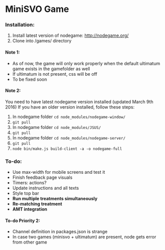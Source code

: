 # MiniSVO Game

### Installation:
1. Install latest version of nodegame: http://nodegame.org/
2. Clone into /games/ directory

#### Note 1:
- As of now, the game will only work properly when the default ultimatum game exists in the gamefolder as well
- If ultimatum is not present, css will be off
- To be fixed soon

#### Note 2:
You need to have latest nodegame version installed (updated March 9th 2016)
If you have an older version installed, follow these steps:

1. In nodegame folder `cd node_modules/nodegame-window/`
2. `git pull`
3. In nodegame folder `cd node_modules/JSUS/`
4. `git pull`
5. In nodegame folder `cd node_modules/nodegame-server/`
6. `git pull`
7. `node bin/make.js build-client -a -o nodegame-full`


### To-do:
- Use max-width for mobile screens and test it
- Finish feedback page visuals
- Timers: actions?
- Update instructions and all texts
- Style top bar
- __Run multiple treatments simultaneously__
- __Re-matching treatment__
- __AMT integration__

#### To-do Priority 2:
- Channel definition in packages.json is strange
- In case two games (minisvo + ultimatum) are present, node gets error from other game
